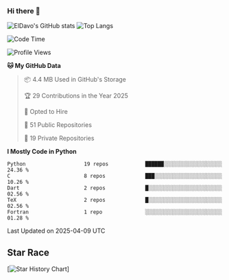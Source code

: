 ### Hi there 👋
![ElDavo's GitHub stats](https://github-readme-stats.vercel.app/api?username=ElDavoo&show_icons=true&theme=chartreuse-dark)
![Top Langs](https://github-readme-stats.vercel.app/api/top-langs/?username=ElDavoo&theme=chartreuse-dark&layout=compact)

<!--START_SECTION:waka-->
![Code Time](http://img.shields.io/badge/Code%20Time-2%2C714%20hrs%2029%20mins-blue)

![Profile Views](http://img.shields.io/badge/Profile%20Views-9-blue)

**🐱 My GitHub Data** 

> 📦 4.4 MB Used in GitHub's Storage 
 > 
> 🏆 29 Contributions in the Year 2025
 > 
> 💼 Opted to Hire
 > 
> 📜 51 Public Repositories 
 > 
> 🔑 19 Private Repositories 
 > 
**I Mostly Code in Python** 

```text
Python                   19 repos            ██████░░░░░░░░░░░░░░░░░░░   24.36 % 
C                        8 repos             ███░░░░░░░░░░░░░░░░░░░░░░   10.26 % 
Dart                     2 repos             █░░░░░░░░░░░░░░░░░░░░░░░░   02.56 % 
TeX                      2 repos             █░░░░░░░░░░░░░░░░░░░░░░░░   02.56 % 
Fortran                  1 repo              ░░░░░░░░░░░░░░░░░░░░░░░░░   01.28 % 
```




 Last Updated on 2025-04-09 UTC
<!--END_SECTION:waka-->

## Star Race

[![Star History Chart](https://api.star-history.com/svg?repos=ElDavoo/WhatsApp-Crypt14-Crypt15-Decrypter,ElDavoo/TuringOS,EliteAndroidApps/WhatsApp-Crypt12-Decrypter,KnugiHK/Whatsapp-Chat-Exporter&type=Date)]
